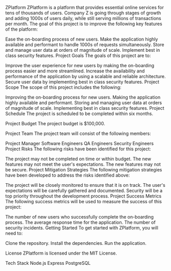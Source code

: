 


ZPlatform
ZPlatform is a platform that provides essential online services for tens of thousands of users. Company Z is going through stages of growth and adding 1000s of users daily, while still serving millions of transactions per month. The goal of this project is to improve the following key features of the platform:

Ease the on-boarding process of new users.
Make the application highly available and performant to handle 1000s of requests simultaneously.
Store and manage user data at orders of magnitude of scale.
Implement best in class security features.
Project Goals
The goals of this project are to:

Improve the user experience for new users by making the on-boarding process easier and more streamlined.
Increase the availability and performance of the application by using a scalable and reliable architecture.
Secure user data by implementing best in class security features.
Project Scope
The scope of this project includes the following:

Improving the on-boarding process for new users.
Making the application highly available and performant.
Storing and managing user data at orders of magnitude of scale.
Implementing best in class security features.
Project Schedule
The project is scheduled to be completed within six months.

Project Budget
The project budget is $100,000.

Project Team
The project team will consist of the following members:

Project Manager
Software Engineers
QA Engineers
Security Engineers
Project Risks
The following risks have been identified for this project:

The project may not be completed on time or within budget.
The new features may not meet the user's expectations.
The new features may not be secure.
Project Mitigation Strategies
The following mitigation strategies have been developed to address the risks identified above:

The project will be closely monitored to ensure that it is on track.
The user's expectations will be carefully gathered and documented.
Security will be a top priority throughout the development process.
Project Success Metrics
The following success metrics will be used to measure the success of this project:

The number of new users who successfully complete the on-boarding process.
The average response time for the application.
The number of security incidents.
Getting Started
To get started with ZPlatform, you will need to:

Clone the repository.
Install the dependencies.
Run the application.

License
ZPlatform is licensed under the MIT License.

Tech Stack
Node.js
Express
PostgreSQL
